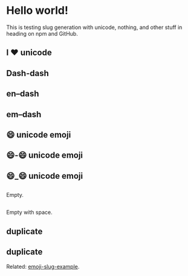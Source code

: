 # Hello world!

This is testing slug generation with unicode, nothing, and other stuff
in heading on npm and GitHub.

## I ♥ unicode

## Dash-dash

## en–dash

## em–dash

## 😄 unicode emoji

## 😄-😄 unicode emoji

## 😄_😄 unicode emoji

##

Empty.

## 

Empty with space.

## duplicate

## duplicate

Related: [emoji-slug-example](https://github.com/chrisdickinson/emoji-slug-example).
